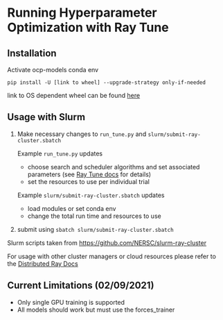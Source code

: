 # Running Hyperparameter Optimization with Ray Tune

## Installation
Activate ocp-models conda env

`pip install -U [link to wheel] --upgrade-strategy only-if-needed`

link to OS dependent wheel can be found [here](https://docs.ray.io/en/master/installation.html#daily-releases-nightlies)

## Usage with Slurm

1. Make necessary changes to `run_tune.py` and `slurm/submit-ray-cluster.sbatch`

    Example `run_tune.py` updates
    - choose search and scheduler algorithms and set associated parameters (see [Ray Tune docs](https://docs.ray.io/en/master/tune/index.html) for details)
    - set the resources to use per individual trial

    Example `slurm/submit-ray-cluster.sbatch` updates
    - load modules or set conda env
    - change the total run time and resources to use

2. submit using `sbatch slurm/submit-ray-cluster.sbatch`

Slurm scripts taken from https://github.com/NERSC/slurm-ray-cluster

For usage with other cluster managers or cloud resources please refer to the
[Distributed Ray Docs](https://docs.ray.io/en/master/cluster/index.html#)

## Current Limitations (02/09/2021)

- Only single GPU training is supported
- All models should work but must use the forces_trainer
